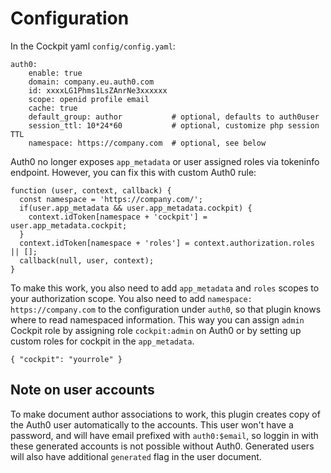 # Configuration

In the Cockpit yaml `config/config.yaml`:

```
auth0:
    enable: true
    domain: company.eu.auth0.com
    id: xxxxLG1Phms1LsZAnrNe3xxxxxx
    scope: openid profile email
    cache: true
    default_group: author           # optional, defaults to auth0user
    session_ttl: 10*24*60           # optional, customize php session TTL
    namespace: https://company.com  # optional, see below
```

Auth0 no longer exposes `app_metadata` or user assigned roles via tokeninfo endpoint. However, you can fix this with custom Auth0 rule:

```
function (user, context, callback) {
  const namespace = 'https://company.com/';
  if(user.app_metadata && user.app_metadata.cockpit) {
    context.idToken[namespace + 'cockpit'] = user.app_metadata.cockpit;
  }
  context.idToken[namespace + 'roles'] = context.authorization.roles || [];
  callback(null, user, context);
}
```
To make this work, you also need to add `app_metadata` and `roles` scopes to your authorization scope. You also need to add `namespace: https://company.com` to the configuration under `auth0`, so that plugin knows where to read namespaced information. This way you can assign `admin` Cockpit role by assigning role `cockpit:admin` on Auth0 or by setting up custom roles for cockpit in the `app_metadata`.

```
{ "cockpit": "yourrole" }
```

## Note on user accounts

To make document author associations to work, this plugin creates copy of the Auth0 user automatically to the accounts. This user won't have a password, and will have email prefixed with `auth0:$email`, so loggin in with these generated accounts is not possible without Auth0. Generated users will also have additional `generated` flag in the user document.

